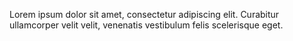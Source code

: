 Lorem ipsum dolor sit amet, consectetur adipiscing elit. Curabitur ullamcorper velit velit, venenatis vestibulum felis scelerisque eget. 
